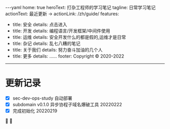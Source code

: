 ---yaml
home: true
heroText: 打杂工程师的学习笔记
tagline: 日常学习笔记
actionText: 最近更新 →
actionLink: /zh/guide/
features:
- title: 安全
  details: 点击进入
- title: 开发
  details: 编程语言/开发框架/中间件使用
- title: 运维
  details: 安全开发什么的都是假的,运维才是日常
- title: 杂记
  details: 乱七八糟的笔记
- title: 关于我们
  details: 努力奋斗加油的几个人
- title: 更多
  details: ......
footer: Copyright © 2020-2022
---

# 更新记录

- [x] sec-dev-ops-study 自动部署
- [x] subdomain v0.1.0 异步协程子域名爆破工具 20220222
- [x] 完成初始化 20220219

:tada: :100:
